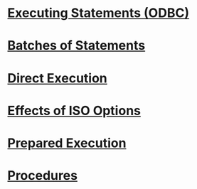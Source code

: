 # [Executing Statements (ODBC)](executing-statements-odbc.md)
# [Batches of Statements](batches-of-statements.md)
# [Direct Execution](direct-execution.md)
# [Effects of ISO Options](effects-of-iso-options.md)
# [Prepared Execution](prepared-execution.md)
# [Procedures](procedures.md)
